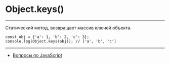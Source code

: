 # Object.keys()

---

Статический метод, возвращает массив ключей объекта.

```
const obj = {'a': 1, 'b': 2, 'c': 3};
console.log(Object.keys(obj)); // ['a', 'b', 'c']
```

---

- [Вопросы по JavaScript](../javaScript.md)

